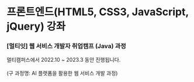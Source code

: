 # 프론트엔드(HTML5, CSS3, JavaScript, jQuery) 강좌

### [멀티잇] 웹 서비스 개발자 취업캠프 (Java) 과정

멀티캠퍼스에서 2022.10 ~ 2023.3 동안 진행됩니다. <br><br>
(구 과정명: AI 플랫폼을 활용한 웹 서비스 개발 과정)
